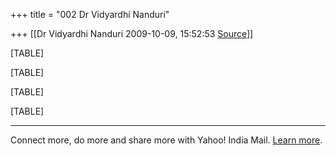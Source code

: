 +++
title = "002 Dr Vidyardhi Nanduri"

+++
[[Dr Vidyardhi Nanduri	2009-10-09, 15:52:53 [Source](https://groups.google.com/g/bvparishat/c/LSAbw3_3_5U)]]



[TABLE]

[TABLE]

[TABLE]

[TABLE]

  

------------------------------------------------------------------------

Connect more, do more and share more with Yahoo! India Mail. [Learn more](http://in.rd.yahoo.com/tagline_galaxy_3/*http://in.overview.mail.yahoo.com/).


